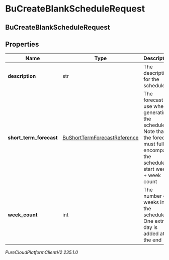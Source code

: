 # BuCreateBlankScheduleRequest

## BuCreateBlankScheduleRequest

## Properties

|Name | Type | Description | Notes|
|------------ | ------------- | ------------- | -------------|
| **description** | str | The description for the schedule | |
| **short_term_forecast** | [BuShortTermForecastReference](BuShortTermForecastReference) | The forecast to use when generating the schedule.  Note that the forecast must fully encompass the schedule&#39;s start week + week count | [optional] |
| **week_count** | int | The number of weeks in the schedule. One extra day is added at the end | |



_PureCloudPlatformClientV2 235.1.0_
